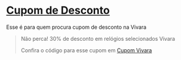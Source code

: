 # [Cupom de Desconto](https://github.com/CupomDeDesconto/Promocoes/blob/main/README.md)
Esse é para quem procura cupom de desconto na Vivara
<blockquote cite="https://asasdodesconto.com/desconto/nao-perca-30-de-desconto-em-relogios-selecionados-vivara-2221769"><p>Não perca! 30% de desconto em relógios selecionados Vivara</p><footer>Confira o código para esse cupom em <a href="https://asasdodesconto.com/desconto/nao-perca-30-de-desconto-em-relogios-selecionados-vivara-2221769">Cupom Vivara</a></footer></blockquote>
